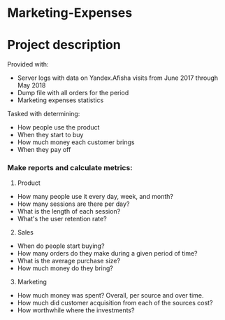 # Marketing-Expenses

# Project description

Provided with:
- Server logs with data on Yandex.Afisha visits from June 2017 through May 2018
- Dump file with all orders for the period
- Marketing expenses statistics

Tasked with determining:
- How people use the product
- When they start to buy
- How much money each customer brings
- When they pay off

### Make reports and calculate metrics:
1. Product
- How many people use it every day, week, and month?
- How many sessions are there per day? 
- What is the length of each session?
- What's the user retention rate?

2. Sales
- When do people start buying? 
- How many orders do they make during a given period of time?
- What is the average purchase size?
- How much money do they bring?

3. Marketing
- How much money was spent? Overall, per source and over time.
- How much did customer acquisition from each of the sources cost?
- How worthwhile where the investments?

